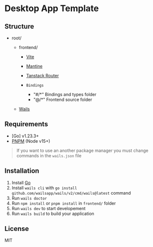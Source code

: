 # Desktop App Template

## Structure

- root/

  - frontend/

    - [Vite](https://vite.dev/)
    - [Mantine](https://mantine.dev/)
    - [Tanstack Router](https://tanstack.com/router/)

    - `Bindings`
      - "#/\*" Bindings and types folder
      - "@/\*" Frontend source folder

  - [Wails](https://wails.io/)

## Requirements

- [Go] v1.23.3+
- [PNPM](https://pnpm.io/) (Node v15+)

> If you want to use an another package manager you must change commands in the `wails.json` file

## Installation

1. Install [Go](https://go.dev/dl/)
2. Install `wails cli` with `go install github.com/wailsapp/wails/v2/cmd/wails@latest` command
3. Run `wails doctor`
4. Run `npm install` or `pnpm install` in `frontend/` folder
5. Run `wails dev` to start developement
6. Run `wails build` to build your application

## License

MIT

